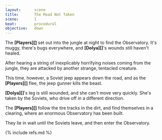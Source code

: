 ```yaml
---
layout:      scene
title:       The Road Not Taken
scene:       1
beat:        procedural
objective:   down
---
```



The **[Players][]** set out into the jungle at night to find the Observatory.
It's muggy, there's bugs everywhere, and **[Dolya][]**'s wounds still haven't healed.

After hearing a string of inexplicably horrifying noises coming from the jungle,
they are attacked by another strange, tentacled creature.

This time, however, a Soviet jeep appears down the road,
and as the **[Players][]** flee, the jeep gunner kills the beast.

**[Dolya][]**'s leg is still wounded, and she can't move very quickly.
She's taken by the Soviets, who drive off in a different direction.

The **[Players][]** follow the tire tracks in the dirt,
and find themselves in a clearing, where an enormous Observatory has been built.

They lie in wait until the Soviets leave, and then enter the Observatory.


{% include refs.md %}










